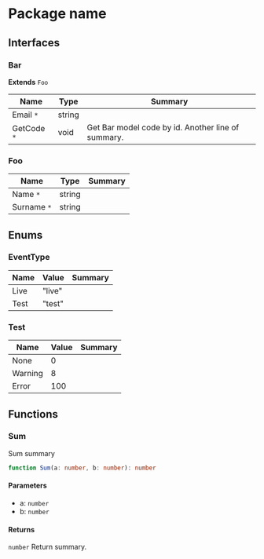 # Package name
## Interfaces
### Bar

__Extends__ `Foo`

Name | Type | Summary
--- | --- | ---
Email `*` | string | 
GetCode `*` | void | Get Bar model code by id. Another line of summary.
### Foo
Name | Type | Summary
--- | --- | ---
Name `*` | string | 
Surname `*` | string | 
## Enums
### EventType
Name | Value | Summary
--- | --- | ---
Live | "live" | 
Test | "test" | 
### Test
Name | Value | Summary
--- | --- | ---
None | 0 | 
Warning | 8 | 
Error | 100 | 
## Functions
### Sum

Sum summary

```ts
function Sum(a: number, b: number): number
```
#### Parameters

 - a: `number`
 - b: `number`
#### Returns

`number` Return summary.
